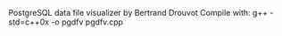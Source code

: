 PostgreSQL data file visualizer by Bertrand Drouvot
Compile with: g++ -std=c++0x -o pgdfv pgdfv.cpp
